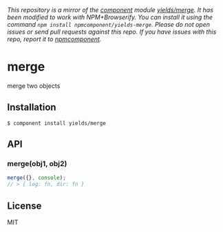 *This repository is a mirror of the [component](http://component.io) module [yields/merge](http://github.com/yields/merge). It has been modified to work with NPM+Browserify. You can install it using the command `npm install npmcomponent/yields-merge`. Please do not open issues or send pull requests against this repo. If you have issues with this repo, report it to [npmcomponent](https://github.com/airportyh/npmcomponent).*

# merge

  merge two objects

## Installation

    $ component install yields/merge

## API

### merge(obj1, obj2)

```javascript
merge({}, console);
// > { log: fn, dir: fn }
```

## License

  MIT
